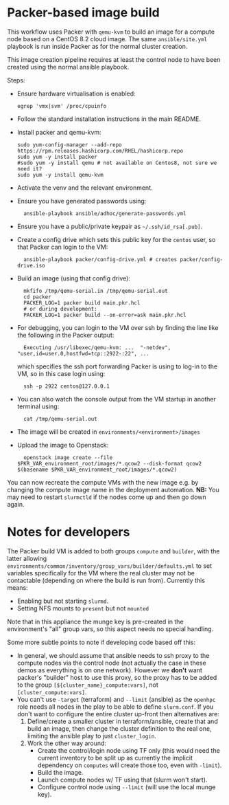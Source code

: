 # Packer-based image build

This workflow uses Packer with `qemu-kvm` to build an image for a compute node based on a CentOS 8.2 cloud image. The same `ansible/site.yml` playbook is run inside Packer as for the normal cluster creation.

This image creation pipeline requires at least the control node to have been created using the normal ansible playbook.

Steps:

- Ensure hardware virtualisation is enabled:

      egrep 'vmx|svm' /proc/cpuinfo

- Follow the standard installation instructions in the main README.

- Install packer and qemu-kvm:

      sudo yum-config-manager --add-repo https://rpm.releases.hashicorp.com/RHEL/hashicorp.repo
      sudo yum -y install packer
      #sudo yum -y install qemu # not available on Centos8, not sure we need it?
      sudo yum -y install qemu-kvm

- Activate the venv and the relevant environment.
- Ensure you have generated passwords using:

        ansible-playbook ansible/adhoc/generate-passwords.yml

- Ensure you have a public/private keypair as `~/.ssh/id_rsa[.pub]`.
- Create a config drive which sets this public key for the `centos` user, so that Packer can login to the VM:

        ansible-playbook packer/config-drive.yml # creates packer/config-drive.iso

- Build an image (using that config drive):

        mkfifo /tmp/qemu-serial.in /tmp/qemu-serial.out
        cd packer
        PACKER_LOG=1 packer build main.pkr.hcl
        # or during development:
        PACKER_LOG=1 packer build --on-error=ask main.pkr.hcl

- For debugging, you can login to the VM over ssh by finding the line like the following in the Packer output:

        Executing /usr/libexec/qemu-kvm: ...  "-netdev", "user,id=user.0,hostfwd=tcp::2922-:22", ... 

  which specifies the ssh port forwarding Packer is using to log-in to the VM, so in this case login using:

        ssh -p 2922 centos@127.0.0.1

- You can also watch the console output from the VM startup in another terminal using:

        cat /tmp/qemu-serial.out

- The image will be created in `environments/<environment>/images`

- Upload the image to Openstack:

        openstack image create --file $PKR_VAR_environment_root/images/*.qcow2 --disk-format qcow2 $(basename $PKR_VAR_environment_root/images/*.qcow2)

You can now recreate the compute VMs with the new image e.g. by changing the compute image name in the deployment automation.
**NB:** You may need to restart `slurmctld` if the nodes come up and then go down again.

# Notes for developers

The Packer build VM is added to both groups `compute` and `builder`, with the latter allowing `environments/common/inventory/group_vars/builder/defaults.yml` to set variables specifically 
for the VM where the real cluster may not be contactable (depending on where the build is run from). Currently this means:
- Enabling but not starting `slurmd`.
- Setting NFS mounts to `present` but not `mounted`

Note that in this appliance the munge key is pre-created in the environment's "all" group vars, so this aspect needs no special handling.

Some more subtle points to note if developing code based off this:
- In general, we should assume that ansible needs to ssh proxy to the compute nodes via the control node (not actually the case in these demos as everything is on one network). However we **don't** want packer's "builder" host to use this proxy, so the proxy has to be added to the group `[${cluster_name}_compute:vars]`, not `[cluster_compute:vars]`.
- You can't use `-target` (terraform) and `--limit` (ansible) as the `openhpc` role needs all nodes in the play to be able to define `slurm.conf`. If you don't want to configure the entire cluster up-front then alternatives are:
  1. Define/create a smaller cluster in terraform/ansible, create that and build an image, then change the cluster definition to the real one, limiting the ansible play to just `cluster_login`.
  2. Work the other way around:
        - Create the control/login node using TF only (this would need the current inventory to be split up as currently the implicit dependency on `computes` will create those too, even with `-limit`).
        - Build the image.
        - Launch compute nodes w/ TF using that (slurm won't start).
        - Configure control node using `--limit` (will use the local munge key).